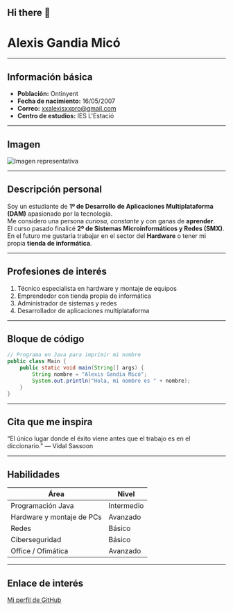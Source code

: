 ## Hi there 👋
# Alexis Gandia Micó

---

## Información básica
- **Población:** Ontinyent  
- **Fecha de nacimiento:** 16/05/2007
- **Correo:** xxalexisxxpro@gmail.com  
- **Centro de estudios:** IES L'Estació  

---

## Imagen
![Imagen representativa](https://yt3.googleusercontent.com/TopNdqZfKunjx9GSrWH8Z1QqHuToKyEGYZRXdLnf_3ve-1B4M_228FDiTVLOeoniPO2sWlYKkA=s160-c-k-c0x00ffffff-no-rj)


---

## Descripción personal
Soy un estudiante de **1º de Desarrollo de Aplicaciones Multiplataforma (DAM)** apasionado por la tecnología.  
Me considero una persona *curiosa*, *constante* y con ganas de **aprender**.  
El curso pasado finalicé **2º de Sistemas Microinformáticos y Redes (SMX)**.  
En el futuro me gustaría trabajar en el sector del **Hardware** o tener mi propia **tienda de informática**.    

---

## Profesiones de interés
1. Técnico especialista en hardware y montaje de equipos  
2. Emprendedor con tienda propia de informática  
3. Administrador de sistemas y redes  
4. Desarrollador de aplicaciones multiplataforma   

---

## Bloque de código
```java
// Programa en Java para imprimir mi nombre
public class Main {
    public static void main(String[] args) {
        String nombre = "Alexis Gandia Micó";
        System.out.println("Hola, mi nombre es " + nombre);
    }
}
```

---

## Cita que me inspira
“El único lugar donde el éxito viene antes que el trabajo es en el diccionario.” — Vidal Sassoon

---

## Habilidades
| Área                       | Nivel       |
|-----------------------------|------------|
| Programación Java           | Intermedio |
| Hardware y montaje de PCs   | Avanzado   |
| Redes                       | Básico     |
| Ciberseguridad              | Básico     |
| Office / Ofimática          | Avanzado   |

---

## Enlace de interés
[Mi perfil de GitHub](https://github.com/Alexisx2007)
